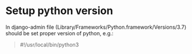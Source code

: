 # Setup python version
In django-admin file (‎⁨Library⁩/Frameworks⁩/⁨Python.framework⁩/Versions⁩/3.7⁩) should be set proper version of python, e.g.:
> #!/usr/local/bin/python3
